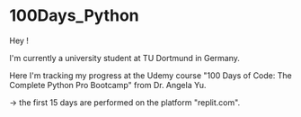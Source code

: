 # 100Days_Python

Hey !

I'm currently a university student at TU Dortmund in Germany.

Here I'm tracking my progress at the Udemy course "100 Days of Code: The Complete Python Pro Bootcamp" from Dr. Angela Yu.

-> the first 15 days are performed on the platform "replit.com".
